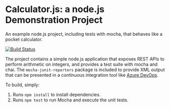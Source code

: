 Calculator.js: a node.js Demonstration Project
==============================================
An example node.js project, including tests with mocha, that behaves like
a pocket calculator.

[![Build Status](https://timnanmwa.visualstudio.com/Parts%20Unlimited/_apis/build/status/nutims.calculator?branchName=master)](https://timnanmwa.visualstudio.com/Parts%20Unlimited/_build/latest?definitionId=46&branchName=master)

The project contains a simple node.js application that exposes REST APIs
to perform arithmetic on integers, and provides a test suite with mocha
and chai.  The `mocha-junit-reporters` package is included to provide XML
output that can be presented in a continuous integration tool like
[Azure DevOps](https://azure.com/devops).

To build, simply:

1. Runs `npm install` to install dependencies.
2. Runs `npm test` to run Mocha and execute the unit tests.

